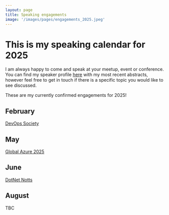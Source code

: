 ```yaml
---
layout: page
title: Speaking engagements
image: '/images/pages/engagements_2025.jpeg'
---
```


# This is my speaking calendar for 2025
I am always happy to come and speak at your meetup, event or conference.  
You can find my speaker profile [here](https://sessionize.com/matteoemili) with my most recent abstracts, however feel free to get in touch if there is a specific topic you would like to see discussed.  

These are my currently confirmed engagements for 2025!

February
---
[DevOps Society](https://www.meetup.com/devops-society/events/305606581/)  

May
---
[Global Azure 2025](https://www.meetup.com/microsoft-azure-community/events/303034158/)  

June
---
[DotNet Notts](https://www.meetup.com/dotnetnotts/events/)  

August
---
TBC

